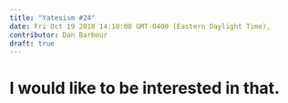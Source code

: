 ```yaml
---
title: "Yatesism #24"
date: Fri Oct 19 2018 14:10:00 GMT-0400 (Eastern Daylight Time),
contributor: Dan Barbour
draft: true
---
```

# I would like to be interested in that.
